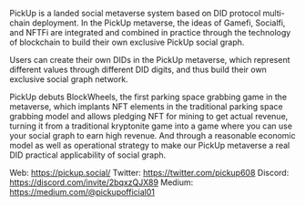 PickUp is a landed social metaverse system based on DID protocol multi-chain deployment. In the PickUp metaverse, the ideas of Gamefi, Socialfi, and NFTFi are integrated and combined in practice through the technology of blockchain to build their own exclusive PickUp social graph.

Users can create their own DIDs in the PickUp metaverse, which represent different values through different DID digits, and thus build their own exclusive social graph network.

PickUp debuts BlockWheels, the first parking space grabbing game in the metaverse, which implants NFT elements in the traditional parking space grabbing model and allows pledging NFT for mining to get actual revenue, turning it from a traditional kryptonite game into a game where you can use your social graph to earn high revenue. And through a reasonable economic model as well as operational strategy to make our PickUp metaverse a real DID practical applicability of social graph.

Web: https://pickup.social/
Twitter: https://twitter.com/pickup608
Discord: https://discord.com/invite/2bqxzQJX89
Medium: https://medium.com/@pickupofficial01